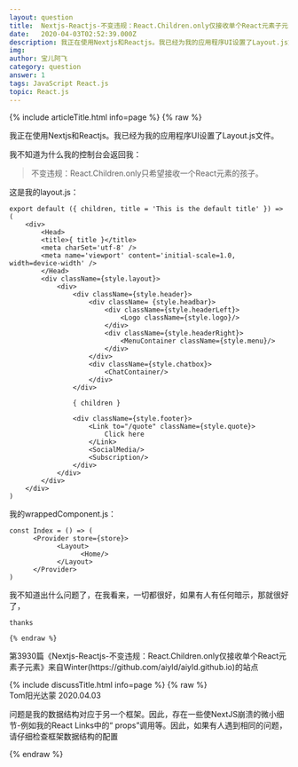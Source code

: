 ```yaml
---
layout: question
title:  Nextjs-Reactjs-不变违规：React.Children.only仅接收单个React元素子元素
date:   2020-04-03T02:52:39.000Z
description: 我正在使用Nextjs和Reactjs。我已经为我的应用程序UI设置了Layout.js文件。我不知道为什么我的控制台会返回我：   不变违规：...
img: 
author: 宝儿阿飞
category: question
answer: 1
tags: JavaScript React.js
topic: React.js
---
```

<div class="article-root">
  <div class="article">
    {% include articleTitle.html info=page %}
    {% raw %}
    <div class="article-content"><p><font style="vertical-align: inherit;"><font style="vertical-align: inherit;">我正在使用Nextjs和Reactjs。</font><font style="vertical-align: inherit;">我已经为我的应用程序UI设置了Layout.js文件。</font></font></p>

<p><font style="vertical-align: inherit;"><font style="vertical-align: inherit;">我不知道为什么我的控制台会返回我： </font></font></p>

<blockquote>
  <p><font style="vertical-align: inherit;"><font style="vertical-align: inherit;">不变违规：React.Children.only只希望接收一个React元素的孩子。</font></font></p>
</blockquote>

<p><font style="vertical-align: inherit;"><font style="vertical-align: inherit;">这是我的layout.js： </font></font></p>

<pre><code>export default ({ children, title = 'This is the default title' }) =&gt; (<font></font>
    &lt;div&gt;<font></font>
        &lt;Head&gt;<font></font>
        &lt;title&gt;{ title }&lt;/title&gt;<font></font>
        &lt;meta charSet='utf-8' /&gt;<font></font>
        &lt;meta name='viewport' content='initial-scale=1.0, width=device-width' /&gt;<font></font>
        &lt;/Head&gt;<font></font>
        &lt;div className={style.layout}&gt;<font></font>
            &lt;div&gt;<font></font>
                &lt;div className={style.header}&gt;<font></font>
                    &lt;div className= {style.headbar}&gt; <font></font>
                        &lt;div className={style.headerLeft}&gt;<font></font>
                            &lt;Logo className={style.logo}/&gt; <font></font>
                        &lt;/div&gt;<font></font>
                        &lt;div className={style.headerRight}&gt;<font></font>
                            &lt;MenuContainer className={style.menu}/&gt; <font></font>
                        &lt;/div&gt;<font></font>
                    &lt;/div&gt;<font></font>
                    &lt;div className={style.chatbox}&gt; <font></font>
                        &lt;ChatContainer/&gt;<font></font>
                    &lt;/div&gt;<font></font>
                &lt;/div&gt; <font></font>
<font></font>
                { children }<font></font>
<font></font>
                &lt;div className={style.footer}&gt; <font></font>
                    &lt;Link to="/quote" className={style.quote}&gt; <font></font>
                        Click here<font></font>
                    &lt;/Link&gt;<font></font>
                    &lt;SocialMedia/&gt;<font></font>
                    &lt;Subscription/&gt;<font></font>
                &lt;/div&gt;<font></font>
            &lt;/div&gt;<font></font>
        &lt;/div&gt;<font></font>
    &lt;/div&gt;<font></font>
)<font></font>
</code></pre>

<p><font style="vertical-align: inherit;"><font style="vertical-align: inherit;">我的wrappedComponent.js：  </font></font></p>

<pre><code>const Index = () =&gt; (<font></font>
      &lt;Provider store={store}&gt; <font></font>
            &lt;Layout&gt; <font></font>
                  &lt;Home/&gt;<font></font>
            &lt;/Layout&gt;<font></font>
      &lt;/Provider&gt;<font></font>
)<font></font>
</code></pre>

<p><font style="vertical-align: inherit;"><font style="vertical-align: inherit;">我不知道出什么问题了，在我看来，一切都很好，如果有人有任何暗示，那就很好了，</font></font></p>

<pre><code>thanks
</code></pre></div>
    {% endraw %}
  </div>
  <p class="winter_mark">第3930篇《Nextjs-Reactjs-不变违规：React.Children.only仅接收单个React元素子元素》来自Winter(https://github.com/aiyld/aiyld.github.io)的站点</p>
  <div class="discuss-wrapper">
    {% include discussTitle.html info=page %}
    {% raw %}
    <div class="discuss-list">
    <div class="discuss-item">
        <div class="discuss-parent">
          <div class="discuss-meta">
            <span class="discuss-user">Tom阳光达蒙</span>
            <span class="discuss-time">2020.04.03</span>
          </div>
          <div class="discuss-comment"><p><font style="vertical-align: inherit;"><font style="vertical-align: inherit;">问题是我的数据结构对应于另一个框架。</font><font style="vertical-align: inherit;">因此，存在一些使NextJS崩溃的微小细节-例如我的React Links中的“ props”调用等。</font><font style="vertical-align: inherit;">因此，如果有人遇到相同的问题，请仔细检查框架数据结构的配置</font></font></p></div>
        </div></div>
    </div>
    {% endraw %}
  </div>
<div>
